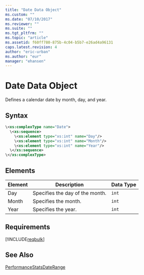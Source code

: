 ```yaml
---
title: "Date Data Object"
ms.custom: ""
ms.date: "07/10/2017"
ms.reviewer: ""
ms.suite: ""
ms.tgt_pltfrm: ""
ms.topic: "article"
ms.assetid: f60ff780-875b-4c04-b5b7-e26ad4a96131
caps.latest.revision: 4
author: "eric-urban"
ms.author: "eur"
manager: "ehansen"
---
```

# Date Data Object
Defines a calendar date by month, day, and year.

## Syntax

```xml
\<xs:complexType name="Date">
  \<xs:sequence>
    \<xs:element type="xs:int" name="Day"/>
    \<xs:element type="xs:int" name="Month"/>
    \<xs:element type="xs:int" name="Year"/>
  \</xs:sequence>
\</xs:complexType>
```

## Elements

|Element|Description|Data Type|
|-----------|---------------|-------------|
|Day|Specifies the day of the month.|`int`|
|Month|Specifies the month.|`int`|
|Year|Specifies the year.|`int`|

## Requirements
[!INCLUDE[reqbulk](../bulk-api/includes/reqbulk.md)]
## See Also
[PerformanceStatsDateRange](../bulk-api/performancestatsdaterange-data-object.md)

